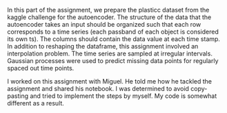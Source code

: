 In this part of the assignment, we prepare the plasticc dataset from the kaggle challenge for the autoencoder. The structure of the data that the autoencoder takes an input should be organized such that each row corresponds to a time series (each passband of each object is considered its own ts). The columns should contain the data value at each time stamp. In addition to reshaping the dataframe, this assignment involved an interpolation problem. The time series are sampled at irregular intervals. Gaussian processes were used to predict missing data points for regularly spaced out time points. 

I worked on this assignment with Miguel. He told me how he tackled the assignment and shared his notebook. I was determined to avoid copy-pasting and tried to implement the steps by myself. My code is somewhat different as a result. 
